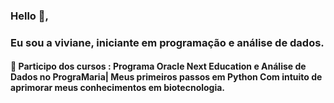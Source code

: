 ### Hello 👋,
### Eu sou a viviane, iniciante em programação e análise de dados.
#### 🌱 Participo dos cursos : Programa Oracle Next Education e Análise de Dados no PrograMaria| Meus primeiros passos em Python Com intuito de aprimorar meus conhecimentos em biotecnologia. 

 
